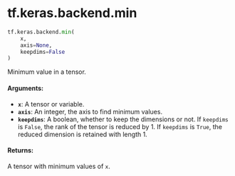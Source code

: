 <div itemscope itemtype="http://developers.google.com/ReferenceObject">
<meta itemprop="name" content="tf.keras.backend.min" />
<meta itemprop="path" content="Stable" />
</div>

# tf.keras.backend.min

``` python
tf.keras.backend.min(
    x,
    axis=None,
    keepdims=False
)
```

Minimum value in a tensor.

#### Arguments:

* <b>`x`</b>: A tensor or variable.
* <b>`axis`</b>: An integer, the axis to find minimum values.
* <b>`keepdims`</b>: A boolean, whether to keep the dimensions or not.
        If `keepdims` is `False`, the rank of the tensor is reduced
        by 1. If `keepdims` is `True`,
        the reduced dimension is retained with length 1.


#### Returns:

A tensor with minimum values of `x`.